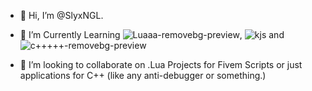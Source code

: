 - 👋 Hi, I’m @SlyxNGL.
- 👀 I’m Currently Learning ![Luaaa-removebg-preview](https://github.com/SlyxNGL/SlyxNGL/assets/165592970/20e897ad-0aa1-45b7-b6a4-618bed78ca5a),
![kjs](https://github.com/SlyxNGL/SlyxNGL/assets/165592970/0978ba5d-1966-4e7e-aa23-f915686a3588)   and  ![c+++++-removebg-preview](https://github.com/SlyxNGL/SlyxNGL/assets/165592970/db2c3973-c1e8-4f9c-bd76-ee9f30f90e3a)


- 💞️ I’m looking to collaborate on .Lua Projects for Fivem Scripts or just applications for C++ (like any anti-debugger or something.)


